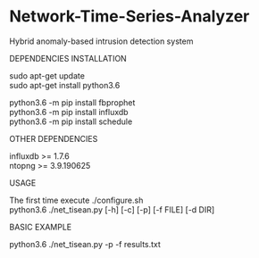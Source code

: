 # Network-Time-Series-Analyzer
Hybrid anomaly-based intrusion detection system  

DEPENDENCIES INSTALLATION  

sudo apt-get update  
sudo apt-get install python3.6  

python3.6 -m pip install fbprophet  
python3.6 -m pip install influxdb  
python3.6 -m pip install schedule  

OTHER DEPENDENCIES  

influxdb >= 1.7.6  
ntopng >= 3.9.190625  

USAGE  

The first time execute ./configure.sh  
python3.6 ./net_tisean.py [-h] [-c] [-p] [-f FILE] [-d DIR]  

BASIC EXAMPLE  

python3.6 ./net_tisean.py -p -f results.txt  

